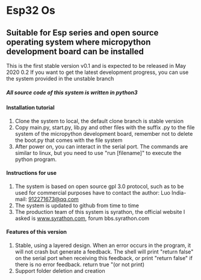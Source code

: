 # Esp32 Os

## Suitable for Esp series and open source operating system where micropython development board can be installed

This is the first stable version v0.1 and is expected to be released in May 2020 0.2
If you want to get the latest development progress, you can use the system provided in the unstable branch

##### All source code of this system is written in python3

#### Installation tutorial

1. Clone the system to local, the default clone branch is stable version
2. Copy main.py, start.py, lib.py and other files with the suffix .py to the file system of the micropython development board, remember not to delete the boot.py that comes with the file system
3. After power on, you can interact in the serial port. The commands are similar to linux, but you need to use "run [filename]" to execute the python program.

#### Instructions for use

1. The system is based on open source gpl 3.0 protocol, such as to be used for commercial purposes have to contact the author: Luo India-mail: 912271673@qq.com
2. The system is updated to github from time to time
3. The production team of this system is syrathon, the official website I asked is www.syrathon.com, forum bbs.syrathon.com

#### Features of this version
1. Stable, using a layered design. When an error occurs in the program, it will not crash but generate a feedback. The shell will print "return false" on the serial port when receiving this feedback, or print "return false" if there is no error feedback. return true "(or not print)
2. Support folder deletion and creation
